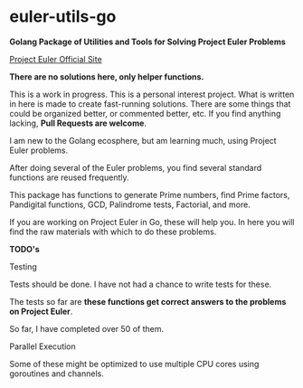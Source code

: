 # euler-utils-go

**Golang Package of Utilities and Tools for Solving Project Euler Problems**

[Project Euler Official Site](https://projecteuler.net/) 

**There are no solutions here, only helper functions.**

This is a work in progress.  This is a personal interest project.  What is written in here is made to create fast-running solutions. There are some things that could be organized better, or commented better, etc.  If you find anything lacking, **Pull Requests are welcome**.

I am new to the Golang ecosphere, but am learning much, using Project Euler problems.

After doing several of the Euler problems, you find several standard functions are reused frequently.

This package has functions to generate Prime numbers, find Prime factors, Pandigital functions, GCD, Palindrome tests, Factorial, and more.

If you are working on Project Euler in Go, these will help you.  In here you will find the raw materials with which to do these problems.

**TODO's**

Testing 

Tests should be done.  I have not had a chance to write tests for these.  

The tests so far are **these functions get correct answers to the problems on Project Euler**.

So far, I have completed over 50 of them.  

Parallel Execution

Some of these might be optimized to use multiple CPU cores using goroutines and channels.
